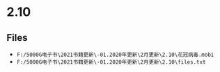 # 2.10

## Files

- `F:/5000G电子书\2021书籍更新\-01.2020年更新\2月更新\2.10\花冠病毒.mobi`
- `F:/5000G电子书\2021书籍更新\-01.2020年更新\2月更新\2.10\files.txt`
